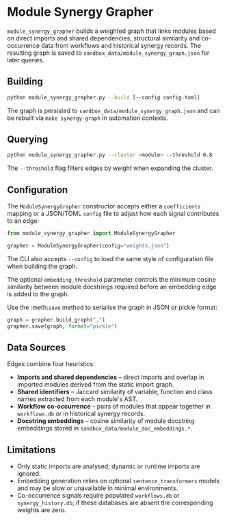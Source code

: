 # Module Synergy Grapher

`module_synergy_grapher` builds a weighted graph that links modules based on direct
imports and shared dependencies, structural similarity and co-occurrence data from
workflows and historical synergy records.  The resulting graph is saved to
`sandbox_data/module_synergy_graph.json` for later queries.

## Building

```bash
python module_synergy_grapher.py --build [--config config.toml]
```

The graph is persisted to `sandbox_data/module_synergy_graph.json` and can be
rebuilt via `make synergy-graph` in automation contexts.

## Querying

```bash
python module_synergy_grapher.py --cluster <module> --threshold 0.8
```

The `--threshold` flag filters edges by weight when expanding the cluster.

## Configuration

The `ModuleSynergyGrapher` constructor accepts either a `coefficients` mapping
or a JSON/TOML `config` file to adjust how each signal contributes to an edge:

```python
from module_synergy_grapher import ModuleSynergyGrapher

grapher = ModuleSynergyGrapher(config="weights.json")
```

The CLI also accepts `--config` to load the same style of configuration file
when building the graph.

The optional `embedding_threshold` parameter controls the minimum cosine
similarity between module docstrings required before an embedding edge is
added to the graph.

Use the :meth:`save` method to serialise the graph in JSON or pickle format:

```python
graph = grapher.build_graph(".")
grapher.save(graph, format="pickle")
```

## Data Sources

Edges combine four heuristics:

* **Imports and shared dependencies** – direct imports and overlap in imported
  modules derived from the static import graph.
* **Shared identifiers** – Jaccard similarity of variable, function and class
  names extracted from each module's AST.
* **Workflow co-occurrence** – pairs of modules that appear together in
  `workflows.db` or in historical synergy records.
* **Docstring embeddings** – cosine similarity of module docstring embeddings
  stored in `sandbox_data/module_doc_embeddings.*`.

## Limitations

* Only static imports are analysed; dynamic or runtime imports are ignored.
* Embedding generation relies on optional `sentence_transformers` models and may
  be slow or unavailable in minimal environments.
* Co-occurrence signals require populated `workflows.db` or
  `synergy_history.db`; if these databases are absent the corresponding weights
  are zero.


